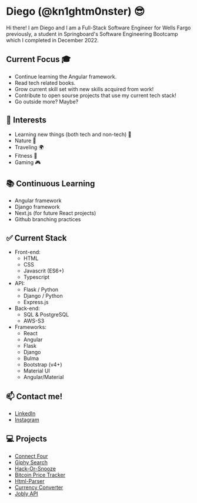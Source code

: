 
# Diego (@kn1ghtm0nster) 😎
  
  Hi there! I am Diego and I am a Full-Stack Software Engineer for Wells Fargo previously, a student in Springboard's Software Engineering Bootcamp which I completed in December 2022.

## Current Focus 🎓
 - Continue learning the Angular framework.
 - Read tech related books.
 - Grow current skill set with new skills acquired from work!
 - Contribute to open sourse projects that use my current tech stack!
 - Go outside more? Maybe?

## 👀 Interests
  * Learning new things (both tech and non-tech) 📖
  * Nature 🌳
  * Traveling 🌍
  * Fitness 💪
  * Gaming 🎮

## 📚 Continuous Learning
  * Angular framework
  * Django framework
  * Next.js (for future React projects)
  * Github branching practices
  

## ✅ Current Stack
  * Front-end:
    * HTML
    * CSS
    * Javascrit (ES6+)
    * Typescript
  * API: 
    * Flask / Python
    * Django / Python
    * Express.js
  * Back-end:
    * SQL & PostgreSQL
    * AWS-S3
  * Frameworks:
    * React
    * Angular
    * Flask
    * Django
    * Bulma
    * Bootstrap (v4+)
    * Material UI
    * Angular/Material

## 📫 Contact me!
  * [LinkedIn](https://www.linkedin.com/in/diegoquintanilla/)
  * [Instagram](https://www.instagram.com/mrquintanillaforreal/)

## 💻 Projects
  * [Connect Four](https://kn1ghtm0nster.github.io/connect-four/)
  * [Giphy Search](https://kn1ghtm0nster.github.io/giphy-app/)
  * [Hack-Or-Snooze](https://kn1ghtm0nster.github.io/hack-or-snooze/)
  * [Bitcoin Price Tracker](https://github.com/kn1ghtm0nster/Bitcoin-Tracker)
  * [Html-Parser](https://github.com/kn1ghtm0nster/html-parser)
  * [Currency Converter](https://github.com/kn1ghtm0nster/currency-converter)
  * [Jobly API](https://github.com/kn1ghtm0nster/jobly-api)
